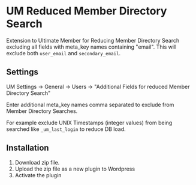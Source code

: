 # UM Reduced Member Directory Search
Extension to Ultimate Member for Reducing Member Directory Search excluding all fields with meta_key names containing "email". This will exclude both <code>user_email</code> and <code>secondary_email</code>.
## Settings ##
UM Settings -> General -> Users -> "Additional Fields for reduced Member Directory Search"

Enter additional meta_key names comma separated to exclude from Member Directory Searches.

For example exclude UNIX Timestamps (integer values) from being searched like <code>_um_last_login</code> to reduce DB load.
## Installation ##
1. Download zip file.
2. Upload the zip file as a new plugin to Wordpress
3. Activate the plugin

